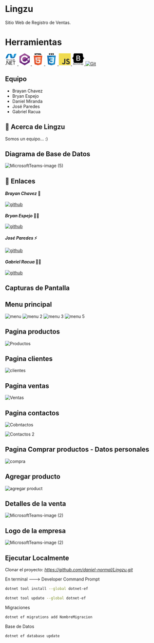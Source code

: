 #   Lingzu

Sitio Web de Registro de Ventas.

#   Herramientas

<p align="left">
  <a href="https://dotnet.microsoft.com/" target="_blank" rel="noreferrer">
    <img src="https://raw.githubusercontent.com/devicons/devicon/master/icons/dot-net/dot-net-original-wordmark.svg" alt=".NET" width="40" height="40"/>
  </a>
  <a href="https://www.w3schools.com/cs/" target="_blank" rel="noreferrer">
    <img src="https://raw.githubusercontent.com/devicons/devicon/master/icons/csharp/csharp-original.svg" alt="C#" width="40" height="40"/>
  </a>
  <a href="https://www.w3.org/html/" target="_blank" rel="noreferrer">
    <img src="https://raw.githubusercontent.com/devicons/devicon/master/icons/html5/html5-original-wordmark.svg" alt="HTML" width="40" height="40"/>
  </a>
  <a href="https://www.w3schools.com/css/" target="_blank" rel="noreferrer">
    <img src="https://raw.githubusercontent.com/devicons/devicon/master/icons/css3/css3-original-wordmark.svg" alt="CSS" width="40" height="40"/>
  </a>
  <a href="https://developer.mozilla.org/en-US/docs/Web/JavaScript" target="_blank" rel="noreferrer">
    <img src="https://raw.githubusercontent.com/devicons/devicon/master/icons/javascript/javascript-original.svg" alt="JavaScript" width="40" height="40"/>
  </a>
  <a href="https://getbootstrap.com" target="_blank" rel="noreferrer">
    <img src="https://raw.githubusercontent.com/devicons/devicon/master/icons/bootstrap/bootstrap-plain-wordmark.svg" alt="Bootstrap" width="40" height="40"/>
  </a>
  <a href="https://git-scm.com/" target="_blank" rel="noreferrer">
    <img src="https://www.vectorlogo.zone/logos/git-scm/git-scm-icon.svg" alt="Git" width="40" height="40"/>
  </a>
</p>


## Equipo

- Brayan Chavez
- Bryan Espejo
- Daniel Miranda
- José Paredes
- Gabriel Racua

## 🚀 Acerca de Lingzu
Somos un equipo... :) 

##  Diagrama de Base de Datos
![MicrosoftTeams-image (5)](https://github.com/daniel-normal/Lingzu/assets/126890762/10bd9a26-5e28-4759-bc56-15d6155a5a1e)


## 🔗 Enlaces
#### *Brayan Chavez* 🤔
[![github](https://img.shields.io/badge/github-%23121011.svg?style=for-the-badge&logo=github&logoColor=white)](https://github.com/elchavez14)  
#### *Bryan Espejo*  👩‍💻
[![github](https://img.shields.io/badge/github-%23121011.svg?style=for-the-badge&logo=github&logoColor=white)](https://github.com/BryanAlexeiEspejo)
#### *José Paredes*  ⚡️
[![github](https://img.shields.io/badge/github-%23121011.svg?style=for-the-badge&logo=github&logoColor=white)](https://github.com/joseandrespg0310)  
#### *Gabriel Racua*  👯‍♀
[![github](https://img.shields.io/badge/github-%23121011.svg?style=for-the-badge&logo=github&logoColor=white)](https://github.com/DcGeminis)  

## Capturas de Pantalla

## Menu principal 
![menu](https://github.com/daniel-normal/Lingzu/assets/126890762/6baa93ec-8952-485e-b16f-7119afbe6f65)
![menu 2](https://github.com/daniel-normal/Lingzu/assets/126890762/f9fc2fcd-274d-487c-a6ba-9818c05df102)
![menu 3](https://github.com/daniel-normal/Lingzu/assets/126890762/5d6dff51-1c42-4237-9a5c-5a2a222f9c5f)
![menu 5](https://github.com/daniel-normal/Lingzu/assets/126890762/5eef4a10-a1be-4875-ac31-3a9488a23399)


## Pagina productos
![Productos](https://github.com/daniel-normal/Lingzu/assets/126890762/e5e8acef-32b3-4976-8f11-6d8fcc9014e6)

## Pagina clientes
![clientes](https://github.com/daniel-normal/Lingzu/assets/126890762/7eb95152-74cc-45d6-9c00-7e29ba63a91f)

## Pagina ventas
![Ventas](https://github.com/daniel-normal/Lingzu/assets/126890762/79e94a14-8a5d-4fbb-afb1-ea4bef4a569d)

## Pagina contactos 
![Cobntactos](https://github.com/daniel-normal/Lingzu/assets/126890762/985f8d06-0e12-416c-871d-8cf4dd298a29)

![Contactos 2](https://github.com/daniel-normal/Lingzu/assets/126890762/98b7e9dd-472d-4457-969e-8ad0d70766a0)

## Pagina Comprar productos - Datos personales 
![compra](https://github.com/daniel-normal/Lingzu/assets/126890762/1d502f2d-d631-4c05-bbf8-dac1a7838539)

## Agregar producto
![agregar product](https://github.com/daniel-normal/Lingzu/assets/126890762/387c9f8b-0d01-4e32-8cff-86223d1366d2)

## Detalles de la venta
![MicrosoftTeams-image (2)](https://github.com/daniel-normal/Lingzu/assets/126890762/41840f91-b569-432c-8f65-9825f69dfa20)

## Logo de la empresa
![MicrosoftTeams-image (2)](https://github.com/daniel-normal/Lingzu/assets/126890762/f0516604-435a-45cc-b0a9-bd333210242e)

## Ejecutar Localmente

Clonar el proyecto:
*https://github.com/daniel-normal/Lingzu.git*

En terminal ---> Developer Command Prompt
```bash
dotnet tool install --global dotnet-ef
```

```bash
dotnet tool update --global dotnet-ef
```

Migraciones
```bash
dotnet ef migrations add NombreMigracion
```
Base de Datos
```bash
dotnet ef database update
```
